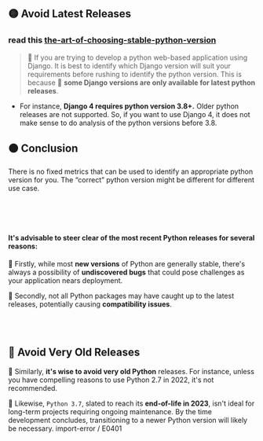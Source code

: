 ## 🟡 Avoid Latest Releases

### read this [the-art-of-choosing-stable-python-version](https://medium.com/@rishabhojha11/the-art-of-choosing-stable-python-version-70a7c755467b)

> 🔴 If you are trying to develop a python web-based application using Django. It is best to identify which Django version will suit your requirements before rushing to identify the python version. This is because 👾 **some Django versions are only available for latest python releases**.

- For instance, **Django 4 requires python version 3.8+.** Older python releases are not supported. So, if you want to use Django 4, it does not make sense to do analysis of the python versions before 3.8.

## 🟠 Conclusion
There is no fixed metrics that can be used to identify an appropriate python version for you. The “correct” python version might be different for different use case.

<br>
<br>
<br>

#### It's advisable to steer clear of the most recent Python releases for several reasons:


  🔸 Firstly, while most **new versions** of Python are generally stable, there's always a possibility of **undiscovered bugs** that could pose challenges as your application nears deployment.

 🔸 Secondly, not all Python packages may have caught up to the latest releases, potentially causing **compatibility issues**.


<br>

<br>

## 🔴 Avoid Very Old Releases


🔸 Similarly, **it's wise to avoid very old Python** releases. For instance, unless you have compelling reasons to use Python 2.7 in 2022, it's not recommended.

🔸 Likewise, `Python 3.7`, slated to reach its **end-of-life in 2023**, isn't ideal for long-term projects requiring ongoing maintenance. By the time development concludes, transitioning to a newer Python version will likely be necessary.
import-error / E0401

